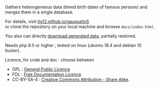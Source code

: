 
Gathers heterogeneous data (timed birth dates of famous persons) and merges them in a single database.

For details, visit <a href="https://tig12.github.io/gauquelin5/index.html">tig12.github.io/gauquelin5</a>  
or clone the repository on your local machine and browse <code>docs/index.html</code>.

You also can directly <a href="https://g5.tig12.net/output">download generated data</a>, partially restored.

Needs php 8.0 or higher ; tested on linux (ubuntu 18.4 and debian 10 buster).

Licence, for code and doc : choose between
<ul>
    <li>
        GPL : <a href="https://www.gnu.org/licenses/gpl.html">General Public Licence</a>
    </li>
    <li>
        FDL : <a href="https://www.gnu.org/licenses/fdl.html">Free Documentation Licence</a>
    </li>
    <li>
        CC-BY-SA-4 : <a rel="license" href="http://creativecommons.org/licenses/by-sa/4.0/">Creative Commons Attribution -  Share Alike</a>.
    </li>
</ul>
